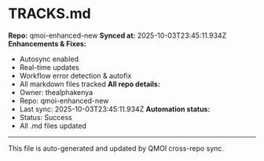 # TRACKS.md

**Repo:** qmoi-enhanced-new
**Synced at:** 2025-10-03T23:45:11.934Z
**Enhancements & Fixes:**
- Autosync enabled
- Real-time updates
- Workflow error detection & autofix
- All markdown files tracked
**All repo details:**
- Owner: thealphakenya
- Repo: qmoi-enhanced-new
- Last sync: 2025-10-03T23:45:11.934Z
**Automation status:**
- Status: Success
- All .md files updated
---
This file is auto-generated and updated by QMOI cross-repo sync.
